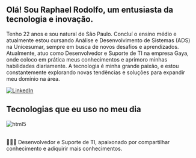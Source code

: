 ## Olá! Sou Raphael Rodolfo, um entusiasta da tecnologia e inovação.
Tenho 22 anos e sou natural de São Paulo. Concluí o ensino médio e atualmente estou cursando Análise e Desenvolvimento de Sistemas (ADS) na Unicesumar, sempre em busca de novos desafios e aprendizados.
Atualmente, atuo como Desenvolvedor e Suporte de TI na empresa Gaya, onde coloco em prática meus conhecimentos e aprimoro minhas habilidades diariamente. A tecnologia é minha grande paixão, e estou constantemente explorando novas tendências e soluções para expandir meu domínio na área.

<a href="https://www.linkedin.com/in/raphael-rodolfo-687463225/" target="_blank">
  <img src="https://img.shields.io/badge/LinkedIn-0077B5?style=for-the-badge&logo=linkedin&logoColor=white" alt="LinkedIn" />
</a>


## Tecnologias que eu uso no meu dia

<div style="display: inline_block">
  <img align="center" alt="html5" src="https://skillicons.dev/icons?i=javascript,typescript,react,nextjs,mysql,postgresql,nodejs,docker,git" />
</div><br/>

👨🏿‍💻 Desenvolvedor e Suporte de TI, apaixonado por compartilhar conhecimento e adiquirir mais conhecimentos.


  

